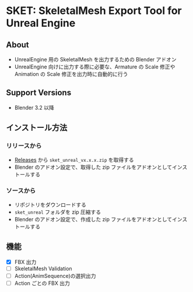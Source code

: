 # SKET: SkeletalMesh Export Tool for Unreal Engine

## About

- UnrealEngine 用の SkeletalMesh を出力するための Blender アドオン
- UnrealEngine 向けに出力する際に必要な、Armature の Scale 修正や Animation の Scale 修正を出力時に自動的に行う

## Support Versions

- Blender 3.2 以降

## インストール方法

### リリースから

- [Releases](https://github.com/t-sumisaki/SKET/Releases) から `sket_unreal_vx.x.x.zip` を取得する
- Blender のアドオン設定で、取得した zip ファイルをアドオンとしてインストールする

### ソースから

- リポジトリをダウンロードする
- `sket_unreal` フォルダを zip 圧縮する
- Blender のアドオン設定で、作成した zip ファイルをアドオンとしてインストールする

## 機能

- [x] FBX 出力
- [ ] SkeletalMesh Validation
- [ ] Action(AnimSequence)の選択出力
- [ ] Action ごとの FBX 出力
